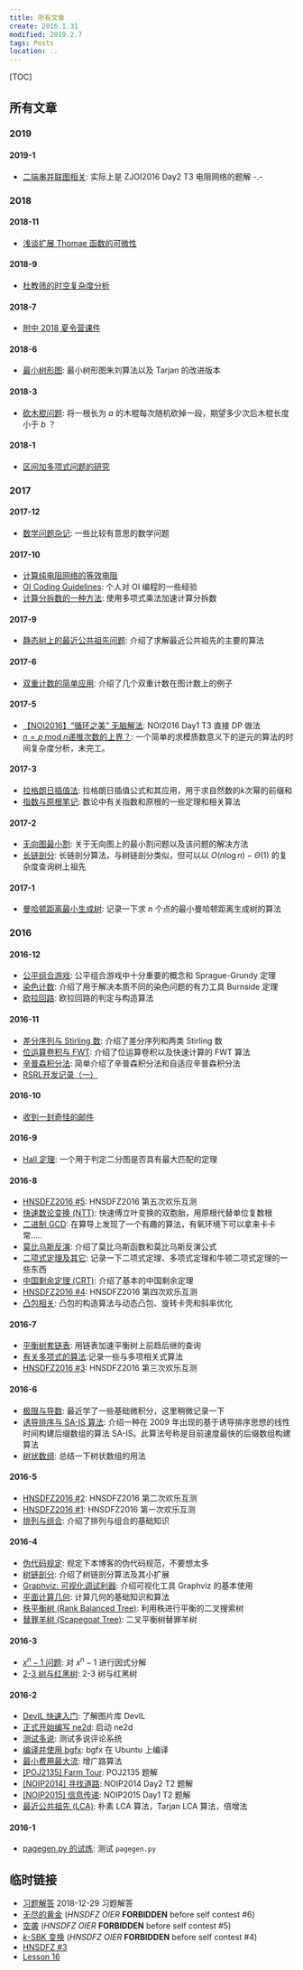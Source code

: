 ```yaml
---
title: 所有文章
create: 2016.1.31
modified: 2019.2.7
tags: Posts
location: ..
---
```


[TOC]
## 所有文章
### 2019
#### 2019-1
* [二端串并联图相关](blog/2019-1-30/series-parallel.html): 实际上是 ZJOI2016 Day2 T3 电阻网络的题解 -.-

### 2018
#### 2018-11
* [浅谈扩展 Thomae 函数的可微性](blog/2018-11-24/thomae-function.html)

#### 2018-9
* [杜教筛的时空复杂度分析](blog/2018-9-11/time-space-complexity-dyh-algo.html)

#### 2018-7
* [附中 2018 夏令营课件](blog/2018-7-23/sdfzsc-2018.html)

#### 2018-6
* [最小树形图](blog/2018-6-18/mdst.html): 最小树形图朱刘算法以及 Tarjan 的改进版本

#### 2018-3
* [砍木棍问题](blog/2018-3-2/cut-the-stick.html): 将一根长为 $a$ 的木棍每次随机砍掉一段，期望多少次后木棍长度小于 $b$ ？

#### 2018-1
* [区间加多项式问题的研究](blog/2018-1-28/interval-polynomial.html)

### 2017
#### 2017-12
* [数学问题杂记](blog/2017-12-16/math-problems.html): 一些比较有意思的数学问题

#### 2017-10
* [计算纯电阻网络的等效电阻](blog/2017-10-28/resist.html)
* [OI Coding Guidelines](blog/2017-10-28/oi-coding-guidelines.html): 个人对 OI 编程的一些经验
* [计算分拆数的一种方法](blog/2017-10-1/p-and-q.html): 使用多项式乘法加速计算分拆数

#### 2017-9
* [静态树上的最近公共祖先问题](blog/2017-9-3/lca.html): 介绍了求解最近公共祖先的主要的算法

#### 2017-6
* [双重计数的简单应用](blog/2017-6-19/double-count.html): 介绍了几个双重计数在图计数上的例子

#### 2017-5
* [【NOI2016】“循环之美” 无脑解法](blog/2017-5-18/cyclic.html): NOI2016 Day1 T3 直接 DP 做法
* [$n = p \mathrm{\;mod\;} n$递推次数的上界？](blog/2017-5-8/nmodp.html): 一个简单的求模质数意义下的逆元的算法的时间复杂度分析，未完工。

#### 2017-3
* [拉格朗日插值法](blog/2017-3-18/lagrange-interpolation.html): 拉格朗日插值公式和其应用，用于求自然数的$k$次幂的前缀和
* [指数与原根笔记](blog/2017-3-8/exp-and-primitive-root.html): 数论中有关指数和原根的一些定理和相关算法

#### 2017-2
* [无向图最小割](blog/2017-2-12/mincut.html): 关于无向图上的最小割问题以及该问题的解决方法
* [长链剖分](blog/2017-2-6/long-chain.html): 长链剖分算法，与树链剖分类似，但可以以 $O(n \log n) - \Theta(1)$ 的复杂度查询树上祖先

#### 2017-1
* [曼哈顿距离最小生成树](blog/2017-1-17/manhattan-mst.html): 记录一下求 $n$ 个点的最小曼哈顿距离生成树的算法

### 2016
#### 2016-12
* [公平组合游戏](blog/2016-12-30/sg.html): 公平组合游戏中十分重要的概念和 Sprague-Grundy 定理
* [染色计数](blog/2016-12-19/burnside.html): 介绍了用于解决本质不同的染色问题的有力工具 Burnside 定理
* [欧拉回路](blog/2016-12-13/eular-tour.html): 欧拉回路的判定与构造算法

#### 2016-11
* [差分序列与 Stirling 数](blog/2016-11-29/delta-and-stirling.html): 介绍了差分序列和两类 Stirling 数
* [位运算卷积与 FWT](blog/2016-11-25/fwt.html): 介绍了位运算卷积以及快速计算的 FWT 算法
* [辛普森积分法](blog/2016-11-16/simpson.html): 简单介绍了辛普森积分法和自适应辛普森积分法
* [RSRL开发记录（一）](blog/2016-11-6/rsrl-1.html)

#### 2016-10
* [收到一封奇怪的邮件](blog/2016-10-30/strange-email.html)

#### 2016-9
* [Hall 定理](blog/2016-9-19/hall-theorem.html): 一个用于判定二分图是否具有最大匹配的定理

#### 2016-8
* [HNSDFZ2016 #5](blog/2016-8-28/hnsdfz-5.html): HNSDFZ2016 第五次欢乐互测
* [快速数论变换 (NTT)](blog/2016-8-22/ntt.html): 快速傅立叶变换的双胞胎，用原根代替单位复数根
* [二进制 GCD](blog/2016-8-19/binary-gcd.html): 在算导上发现了一个有趣的算法，有氧环境下可以拿来卡卡常.....
* [莫比乌斯反演](blog/2016-8-18/mobius.html): 介绍了莫比乌斯函数和莫比乌斯反演公式
* [二项式定理及其它](blog/2016-8-18/binomial.html): 记录一下二项式定理、多项式定理和牛顿二项式定理的一些东西
* [中国剩余定理 (CRT)](blog/2016-8-17/crt.html): 介绍了基本的中国剩余定理
* [HNSDFZ2016 #4](blog/2016-8-15/hnsdfz-4.html): HNSDFZ2016 第四次欢乐互测
* [凸包相关](blog/2016-8-11/convex-hull.html): 凸包的构造算法与动态凸包、旋转卡壳和斜率优化

#### 2016-7
* [平衡树套链表](blog/2016-7-28/bst-with-list.html): 用链表加速平衡树上前趋后继的查询
* [有关多项式的算法](blog/2016-7-21/fft.html):记录一些与多项相关式算法
* [HNSDFZ2016 #3](blog/2016-7-9/hnsdfz-3.html): HNSDFZ2016 第三次欢乐互测

#### 2016-6
* [极限与导数](blog/2016-6-23/limit-and-derivative.html): 最近学了一些基础微积分，这里稍微记录一下
* [诱导排序与 SA-IS 算法](blog/2016-6-19/sais.html): 介绍一种在 2009 年出现的基于诱导排序思想的线性时间构建后缀数组的算法 SA-IS。此算法号称是目前速度最快的后缀数组构建算法
* [树状数组](blog/2016-6-3/fenwick.html): 总结一下树状数组的用法

#### 2016-5
* [HNSDFZ2016 #2](blog/2016-5-31/hnsdfz2016-2.html): HNSDFZ2016 第二次欢乐互测
* [HNSDFZ2016 #1](blog/2016-5-31/hnsdfz2016-1.html): HNSDFZ2016 第一次欢乐互测
* [排列与组合](blog/2016-5-7/permutation-and-combination.html): 介绍了排列与组合的基础知识

#### 2016-4
* [伪代码规定](blog/2016-4-23/fake-code.html): 规定下本博客的伪代码规范，不要想太多
* [树链剖分](blog/2016-4-20/tree-split.html): 介绍了树链剖分算法及其小扩展
* [Graphviz: 可视化调试利器](blog/2016-4-16/graphviz.html): 介绍可视化工具 Graphviz 的基本使用
* [平面计算几何](blog/2016-4-12/geometry.html): 计算几何的基础知识和算法
* [秩平衡树 (Rank Balanced Tree)](blog/2016-4-10/rank-tree.html): 利用秩进行平衡的二叉搜索树
* [替罪羊树 (Scapegoat Tree)](blog/2016-4-6/scapegoat.html): 二叉平衡树替罪羊树

#### 2016-3
* [$x^n-1$ 问题](blog/2016-3-21/x-2-1.html): 对 $x^n-1$ 进行因式分解
* [2-3 树与红黑树](blog/2016-3-12/2-3-tree-and-red-black-tree.html): 2-3 树与红黑树

#### 2016-2
* [DevIL 快速入门](blog/2016-2-5/devil-usage.html): 了解图片库 DevIL
* [正式开始编写 ne2d](blog/2016-2-4/ne2d-1.html): 启动 ne2d
* [测试多说](blog/2016-2-4/comments.html): 测试多说评论系统
* [编译并使用 bgfx](blog/2016-2-3/learn-bgfx-1.html): bgfx 在 Ubuntu 上编译
* [最小费用最大流](blog/2016-2-2/mincost-maxflow.html): 增广路算法
* [[POJ2135] Farm Tour](blog/2016-2-1/farm-tour.html): POJ2135 题解
* [[NOIP2014] 寻找道路](blog/2016-2-1/find-path.html): NOIP2014 Day2 T2 题解
* [[NOIP2015] 信息传递](blog/2016-2-1/message.html): NOIP2015 Day1 T2 题解
* [最近公共祖先 (LCA)](blog/2016-2-1/lca.html): 朴素 LCA 算法，Tarjan LCA 算法，倍增法

#### 2016-1
* [pagegen.py 的试炼](blog/2016-1-31/test.html): 测试 `pagegen.py`

## 临时链接
* [习题解答](blog/2018-12-29/xxl.html) 2018-12-29 习题解答
* [无尽的黄金](blog/2016-10-3/gold.html) (*HNSDFZ OIER* **FORBIDDEN** before self contest #6)
* [空袭](blog/2016-8-25/airstrike.html) (*HNSDFZ OIER* **FORBIDDEN** before self contest #5)
* [$k$-SBK 变换](blog/2016-7-28/ksbk.html) (*HNSDFZ OIER* **FORBIDDEN** before self contest #4)
* [HNSDFZ #3](blog/2016-7-1/hnsdfz-3.html)
* [Lesson 16](blog/english/16.html)
